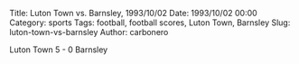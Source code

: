 Title: Luton Town vs. Barnsley, 1993/10/02
Date: 1993/10/02 00:00
Category: sports
Tags: football, football scores, Luton Town, Barnsley
Slug: luton-town-vs-barnsley
Author: carbonero


Luton Town 5 - 0 Barnsley

